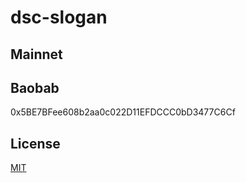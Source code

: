 # dsc-slogan

## Mainnet

## Baobab
0x5BE7BFee608b2aa0c022D11EFDCCC0bD3477C6Cf

## License
[MIT](LICENSE)
